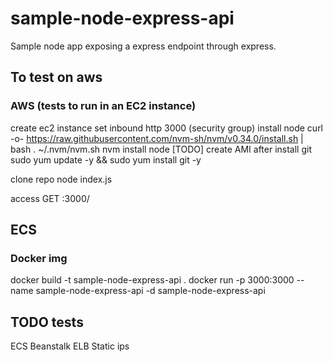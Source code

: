 # sample-node-express-api

Sample node app exposing a express endpoint through express.

## To test on aws 

### AWS (tests to run in an EC2 instance)

create ec2 instance
    set inbound http 3000 (security group)
install node
    curl -o- https://raw.githubusercontent.com/nvm-sh/nvm/v0.34.0/install.sh | bash
    . ~/.nvm/nvm.sh
    nvm install node
    [TODO] create AMI after
install git
    sudo yum update -y &&  sudo yum install git -y

clone repo
    node index.js

access GET <public dns>:3000/

## ECS

### Docker img

docker build -t sample-node-express-api .
docker run -p 3000:3000 --name sample-node-express-api -d sample-node-express-api


## TODO tests

ECS
Beanstalk
ELB
Static ips